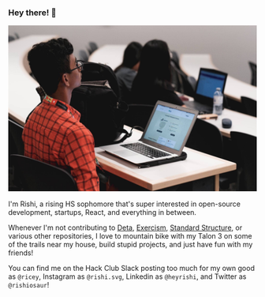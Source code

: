 ### Hey there! 👋

![Me at Hack the North 2018](./IMG_2475.JPG)

I'm Rishi, a rising HS sophomore that's super interested in open-source development, startups, React, and everything in between.

Whenever I'm not contributing to [Deta](), [Exercism](), [Standard Structure](), or various other repositories, I love to mountain bike with my Talon 3 on some of the trails near my house, build stupid projects, and just have fun with my friends!

You can find me on the Hack Club Slack posting too much for my own good as `@ricey`, Instagram as `@rishi.svg`, Linkedin as `@heyrishi`, and Twitter as `@rishiosaur`!

